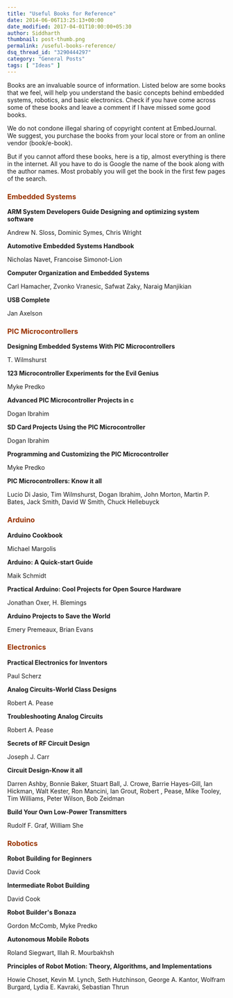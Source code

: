 ```yaml
---
title: "Useful Books for Reference"
date: 2014-06-06T13:25:13+00:00
date_modified: 2017-04-01T10:00:00+05:30
author: Siddharth
thumbnail: post-thumb.png
permalink: /useful-books-reference/
dsq_thread_id: "3290444297"
category: "General Posts"
tags: [ "Ideas" ]
---
```


Books are an invaluable source of information. Listed below are some books that we feel, will help you understand the basic concepts behind embedded systems, robotics, and basic electronics. Check if you have come across some of these books and leave a comment if I have missed some good books.

We do not condone illegal sharing of copyright content at EmbedJournal. We suggest, you purchase the books from your local store or from an online vendor (book/e-book).

But if you cannot afford these books, here is a tip, almost everything is there in the internet. All you have to do is Google the name of the book along with the author names. Most probably you will get the book in the first few pages of the search.

### <span style="color: #993300;">Embedded Systems</span>

**ARM System Developers Guide  Designing and optimizing system software**

Andrew N. Sloss, Dominic Symes, Chris Wright

**Automotive Embedded Systems Handbook**

Nicholas Navet, Francoise Simonot-Lion

**Computer Organization and Embedded Systems**

Carl Hamacher, Zvonko Vranesic, Safwat Zaky, Naraig Manjikian

**USB Complete**

Jan Axelson

### <span style="color: #993300;">PIC Microcontrollers</span>

**Designing Embedded Systems With PIC Microcontrollers**

T. Wilmshurst

**123 Microcontroller Experiments for the Evil Genius**

Myke Predko

**Advanced PIC Microcontroller Projects in c**

Dogan Ibrahim

**SD Card Projects Using the PIC Microcontroller**

Dogan Ibrahim

**Programming and Customizing the PIC Microcontroller**

Myke Predko

**PIC Microcontrollers: Know it all**

Lucio Di Jasio, Tim Wilmshurst, Dogan Ibrahim, John Morton, Martin P. Bates, Jack Smith, David W Smith, Chuck Hellebuyck

### <span style="color: #993300;">Arduino</span>

**Arduino Cookbook**

Michael Margolis

**Arduino: A Quick-start Guide**

Maik Schmidt

**Practical Arduino: Cool Projects for Open Source Hardware**

Jonathan Oxer, H. Blemings

**Arduino Projects to Save the World**

Emery Premeaux, Brian Evans

### <span style="color: #993300;">Electronics</span>

**Practical Electronics for Inventors**

Paul Scherz

**Analog Circuits-World Class Designs**

Robert A. Pease

**Troubleshooting Analog Circuits**

Robert A. Pease

**Secrets of RF Circuit Design**

Joseph J. Carr

**Circuit Design-Know it all**

Darren Ashby, Bonnie Baker, Stuart Ball, J. Crowe, Barrie Hayes-Gill, Ian Hickman, Walt Kester, Ron Mancini, Ian Grout, Robert , Pease, Mike Tooley, Tim Williams, Peter Wilson, Bob Zeidman

**Build Your Own Low-Power Transmitters**

Rudolf F. Graf, William She

### <span style="color: #993300;">Robotics</span>

**Robot Building for Beginners**

David Cook

**Intermediate Robot Building**

David Cook

**Robot Builder's Bonaza**

Gordon McComb, Myke Predko

**Autonomous Mobile Robots**

Roland Siegwart, Illah R. Mourbakhsh

**Principles of Robot Motion: Theory, Algorithms, and Implementations**

Howie Choset, Kevin M. Lynch, Seth Hutchinson, George A. Kantor, Wolfram Burgard, Lydia E. Kavraki, Sebastian Thrun
